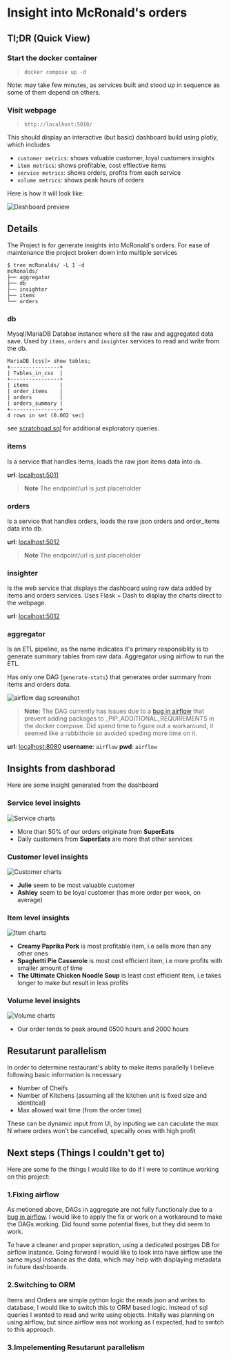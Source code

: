 # Insight into McRonald's orders

## Tl;DR (Quick View)

### Start the docker container

> `docker compose up -d`

Note: may take few minutes, as services built and stood up in sequence as some of them depend on others.

### Visit webpage

> `http://localhost:5010/`

This should display an interactive (but basic) dashboard build using plotly, which includes

- `customer metrics`: shows valuable customer, loyal customers insights
- `item metrics`: shows profitable, cost effiective items
- `service metrics`: shows orders, profits from each service
- `volume metrics`: shows peak hours of orders

Here is how it will look like:

![Dashboard preview](dashboard_view.gif)

## Details

The Project is for generate insights into McRonald's orders. For ease of  maintenance the project broken down into multiple services

```
$ tree mcRonalds/ -L 1 -d
mcRonalds/
├── aggregator
├── db
├── insighter
├── items
└── orders
```

### **db**

Mysql/MariaDB Databse instance where all the raw and aggregated data save. Used by `items`, `orders` and `insighter` services to read and write from the db.

```
MariaDB [css]> show tables;
+----------------+
| Tables_in_css  |
+----------------+
| items          |
| order_items    |
| orders         |
| orders_summary |
+----------------+
4 rows in set (0.002 sec)
```

see [scratchpad.sql](scratchpad.sql) for additional exploratory queries.

### **items**

Is a service that handles items, loads the raw json items data into `db`.

**url**: [localhost:5011](http://localhost:5011)
> **Note** The endpoint/url is just placeholder

### **orders**

Is a service that handles orders, loads the raw json orders and order_items data into db.

**url**: [localhost:5012](http://localhost:5012)
> **Note** The endpoint/url is just placeholder

### **insighter**

Is the web service that displays the dashboard using raw data added by items and orders services. Uses Flask + Dash to display the charts direct to the webpage.

**url**: [localhost:5012](http://localhost:5010)

### **aggregator**

Is an ETL pipeline, as the name indicates it's primary responsiblity is to generate summary tables from raw data. Aggregator using airflow to run the ETL.

Has only one DAG (`generate-stats`) that generates order summary from items and orders data.

![airflow dag screenshot](airflow.png)

> **Note:** The DAG currently has issues due to a [bug in airflow](https://github.com/apache/airflow/discussions/23508) that prevent adding packages to _PIP_ADDITIONAL_REQUIREMENTS in the docker compose. Did spend time to figure out a workaround, it seemed like a rabbithole so avoided speding more time on it.

**url**: [localhost:8080](http://localhost:8080)
**username**: `airflow`
**pwd**: `airflow`

## Insights from dashborad

Here are some insight generated from the dashboard

### Service level insights

![Service charts](dashboard_service.png)

- More than 50% of our orders originate from **SuperEats**
- Daily customers from **SuperEats** are more that other services

### Customer level insights

![Customer charts](dashboard_customer.png)

- **Julie** seem to be most valuable customer
- **Ashley** seem to be loyal customer (has more order per week, on average)

### Item level insights

![Item charts](dashboard_item.png)

- **Creamy Paprika Pork** is most profitable item, i.e sells more than any other ones
- **Spaghetti Pie Casserole** is most cost efficient item, i.e more profits with smaller amount of time
- **The Ultimate Chicken Noodle Soup** is least cost efficient item, i.e takes longer to make but result in less profits

### Volume level insights

![Volume charts](dashboard_volume.png)

- Our order tends to peak around 0500 hours and 2000 hours

## Resutarunt parallelism

In order to determine restaurant's ablity to make items parallelly I believe following basic information is necessary

- Number of Cheifs
- Number of Kitchens (assuming all the kitchen unit is fixed size and identitcal)
- Max allowed wait time (from the order time)

These can be dynamic input from UI, by inputing we can caculate the max N where orders won't be cancelled, specailly ones with high profit

## Next steps (Things I couldn't get to)

Here are some fo the things I would like to do if I were to continue working on this project:

### **1.Fixing airflow**
  
  As metioned above, DAGs in aggregate are not fully functionaly due to a [bug in airflow](https://github.com/apache/airflow/discussions/23508). I would like to apply the fix or work on a workaround to make the DAGs working. Did found some potential fixes, but they did seem to work.

  To have a cleaner and proper sepration, using a dedicated postrges DB for airflow instance. Going forward I would like to look into have airflow use the same mysql instance as the data, which may help with displaying metadata in future dashboards.

### **2.Switching to ORM**

  Items and Orders are simple python logic the reads json and writes to database, I would like to switch this to ORM based logic. Instead of sql queries I wanted to read and write using objects. Initally was planning on using airflow, but since airflow was not working as I expected, had to switch to this approach.

### **3.Impelementing Resutarunt parallelism**

